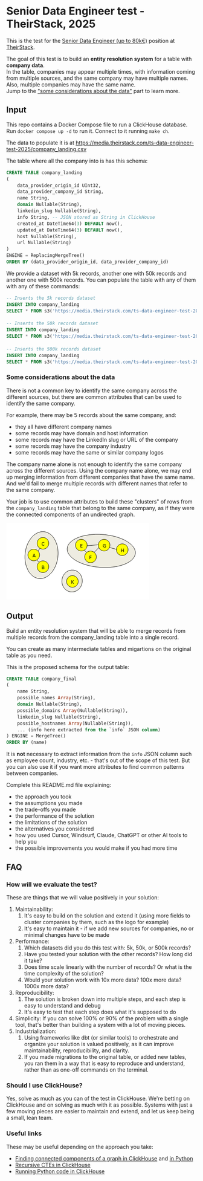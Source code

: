 # Senior Data Engineer test - TheirStack, 2025

This is the test for the [Senior Data Engineer (up to 80k€)](https://theirstack.notion.site/Data-Engineer-at-TheirStack-com-1d0885e5e97b8085b4f0c9d22733464b) position at [TheirStack](https://theirstack.com).  

The goal of this test is to build an **entity resolution system** for a table with **company data**.   
In the table, companies may appear multiple times, with information coming from multiple sources, and the same company may have multiple names.  
Also, multiple companies may have the same name.  
Jump to the ["some considerations about the data"](#some-considerations-about-the-data) part to learn more.


## Input
This repo contains a Docker Compose file to run a ClickHouse database. Run `docker compose up -d` to run it. Connect to it running `make ch`.

The data to populate it is at https://media.theirstack.com/ts-data-engineer-test-2025/company_landing.csv

The table where all the company into is has this schema:
```sql
CREATE TABLE company_landing
(
    data_provider_origin_id UInt32,
    data_provider_company_id String,
    name String,
    domain Nullable(String),
    linkedin_slug Nullable(String),
    info String, -- JSON stored as String in ClickHouse
    created_at DateTime64(3) DEFAULT now(),
    updated_at DateTime64(3) DEFAULT now(),
    host Nullable(String),
    url Nullable(String)
)
ENGINE = ReplacingMergeTree()
ORDER BY (data_provider_origin_id, data_provider_company_id)
```

We provide a dataset with 5k records, another one with 50k records and another one with 500k records. You can populate the table with any of them with any of these commands:

```sql
-- Inserts the 5k records dataset
INSERT INTO company_landing 
SELECT * FROM s3('https://media.theirstack.com/ts-data-engineer-test-2025/company_landing_5k.csv', 'CSV');

-- Inserts the 50k records dataset
INSERT INTO company_landing 
SELECT * FROM s3('https://media.theirstack.com/ts-data-engineer-test-2025/company_landing_50k.csv', 'CSV');

-- Inserts the 500k records dataset
INSERT INTO company_landing 
SELECT * FROM s3('https://media.theirstack.com/ts-data-engineer-test-2025/company_landing_500k.csv', 'CSV');
```

### Some considerations about the data
There is not a common key to identify the same company across the different sources, but there are common attributes that can be used to identify the same company.  


For example, there may be 5 records about the same company, and:
- they all have different company names
- some records may have domain and host information
- some records may have the LinkedIn slug or URL of the company
- some records may have the company industry
- some records may have the same or similar company logos


The company name alone is not enough to identify the same company across the different sources. Using the company name alone, we may end up merging information from different companies that have the same name. And we'd fail to merge multiple records with different names that refer to the same company.  

Your job is to use common attributes to build these "clusters" of rows from the `company_landing` table that belong to the same company, as if they were the connected components of an undirected graph.

![connected components](img/connected%20components.gif)


## Output
Build an entity resolution system that will be able to merge records from multiple records from the company_landing table into a single record.  

You can create as many intermediate tables and migartions on the original table as you need.

This is the proposed schema for the output table:
```sql
CREATE TABLE company_final
(
    name String,
    possible_names Array(String),
    domain Nullable(String),
    possible_domains Array(Nullable(String)),
    linkedin_slug Nullable(String),
    possible_hostnames Array(Nullable(String)),
    ... (info here extracted from the `info` JSON column)
) ENGINE = MergeTree()
ORDER BY (name)
```

It is **not** necessary to extract information from the `info` JSON column such as employee count, industry, etc. - that's out of the scope of this test. But you can also use it if you want more attributes to find common patterns between companies.

Complete this README.md file explaining:
- the approach you took
- the assumptions you made
- the trade-offs you made
- the performance of the solution
- the limitations of the solution
- the alternatives you considered
- how you used Cursor, Windsurf, Claude, ChatGPT or other AI tools to help you
- the possible improvements you would make if you had more time

## FAQ

### How will we evaluate the test?

These are things that we will value positively in your solution:

1. Maintainability: 
   1. It's easy to build on the solution and extend it (using more fields to cluster companies by them, such as the logo for example)
   2. It's easy to maintain it - if we add new sources for companies, no or minimal changes have to be made
2. Performance: 
   1. Which datasets did you do this test with: 5k, 50k, or 500k records?
   2. Have you tested your solution with the other records? How long did it take?
   3. Does time scale linearly with the number of records? Or what is the time complexity of the solution?
   4. Would your solution work with 10x more data? 100x more data? 1000x more data?
3. Reproducibility: 
   1. The solution is broken down into multiple steps, and each step is easy to understand and debug
   2. It's easy to test that each step does what it's supposed to do
4. Simplicity: If you can solve 100% or 90% of the problem with a single tool, that's better than building a system with a lot of moving pieces.
5. Industrialization:
   1. Using frameworks like dbt (or similar tools) to orchestrate and organize your solution is valued positively, as it can improve maintainability, reproducibility, and clarity.
   2. If you made migrations to the original table, or added new tables, you ran them in a way that is easy to reproduce and understand, rather than as one-off commands on the terminal.

### Should I use ClickHouse?
Yes, solve as much as you can of the test in ClickHouse. We're betting on ClickHouse and on solving as much with it as possible. Systems with just a few moving pieces are easier to maintain and extend, and let us keep being a small, lean team.

### Useful links
These may be useful depending on the approach you take:

- [Finding connected components of a graph in ClickHouse](https://fiddle.clickhouse.com/b66efe27-439f-4315-878b-ee190b41cd7c) and [in Python](https://networkx.org/documentation/stable/reference/algorithms/generated/networkx.algorithms.components.connected_components.html)
- [Recursive CTEs in ClickHouse](https://clickhouse.com/blog/clickhouse-release-24-04#recursive-ctes)
- [Running Python code in ClickHouse](https://www.youtube.com/watch?v=Fi6umysVP5w)

